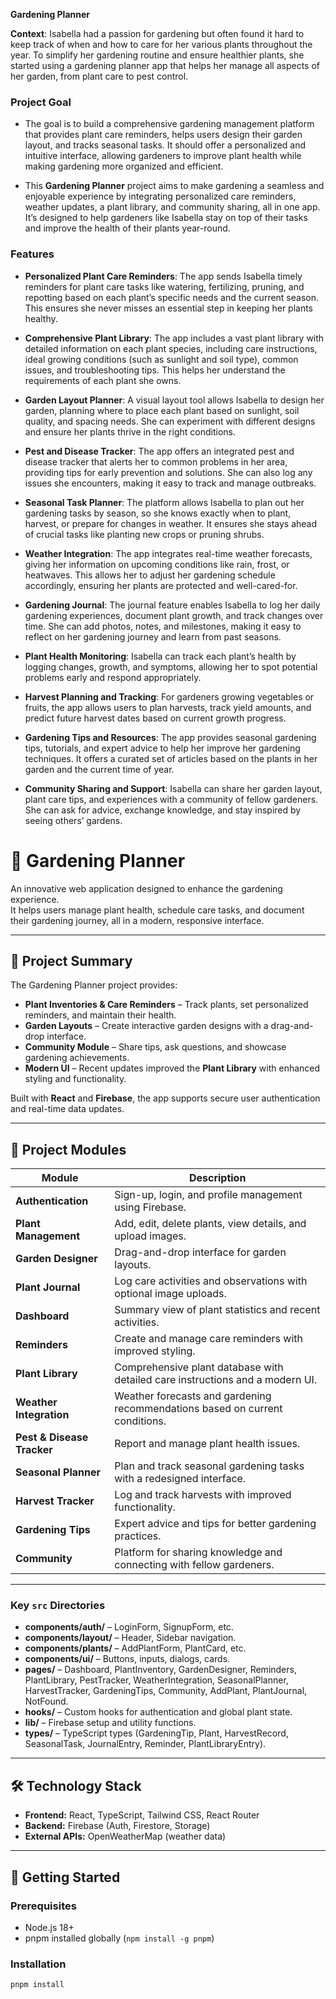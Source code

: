 **Gardening Planner**

**Context**: Isabella had a passion for gardening but often found it hard to keep track of when and how to care for her various plants throughout the year. To simplify her gardening routine and ensure healthier plants, she started using a gardening planner app that helps her manage all aspects of her garden, from plant care to pest control.

### **Project Goal**

- The goal is to build a comprehensive gardening management platform that provides plant care reminders, helps users design their garden layout, and tracks seasonal tasks. It should offer a personalized and intuitive interface, allowing gardeners to improve plant health while making gardening more organized and efficient.

- This **Gardening Planner** project aims to make gardening a seamless and enjoyable experience by integrating personalized care reminders, weather updates, a plant library, and community sharing, all in one app. It’s designed to help gardeners like Isabella stay on top of their tasks and improve the health of their plants year-round.

### **Features**

- **Personalized Plant Care Reminders**: The app sends Isabella timely reminders for plant care tasks like watering, fertilizing, pruning, and repotting based on each plant’s specific needs and the current season. This ensures she never misses an essential step in keeping her plants healthy.

- **Comprehensive Plant Library**: The app includes a vast plant library with detailed information on each plant species, including care instructions, ideal growing conditions (such as sunlight and soil type), common issues, and troubleshooting tips. This helps her understand the requirements of each plant she owns.

- **Garden Layout Planner**: A visual layout tool allows Isabella to design her garden, planning where to place each plant based on sunlight, soil quality, and spacing needs. She can experiment with different designs and ensure her plants thrive in the right conditions.

- **Pest and Disease Tracker**: The app offers an integrated pest and disease tracker that alerts her to common problems in her area, providing tips for early prevention and solutions. She can also log any issues she encounters, making it easy to track and manage outbreaks.

- **Seasonal Task Planner**: The platform allows Isabella to plan out her gardening tasks by season, so she knows exactly when to plant, harvest, or prepare for changes in weather. It ensures she stays ahead of crucial tasks like planting new crops or pruning shrubs.

- **Weather Integration**: The app integrates real-time weather forecasts, giving her information on upcoming conditions like rain, frost, or heatwaves. This allows her to adjust her gardening schedule accordingly, ensuring her plants are protected and well-cared-for.

- **Gardening Journal**: The journal feature enables Isabella to log her daily gardening experiences, document plant growth, and track changes over time. She can add photos, notes, and milestones, making it easy to reflect on her gardening journey and learn from past seasons.

- **Plant Health Monitoring**: Isabella can track each plant’s health by logging changes, growth, and symptoms, allowing her to spot potential problems early and respond appropriately.

- **Harvest Planning and Tracking**: For gardeners growing vegetables or fruits, the app allows users to plan harvests, track yield amounts, and predict future harvest dates based on current growth progress.

- **Gardening Tips and Resources**: The app provides seasonal gardening tips, tutorials, and expert advice to help her improve her gardening techniques. It offers a curated set of articles based on the plants in her garden and the current time of year.

- **Community Sharing and Support**: Isabella can share her garden layout, plant care tips, and experiences with a community of fellow gardeners. She can ask for advice, exchange knowledge, and stay inspired by seeing others’ gardens.















# 🌱 Gardening Planner

An innovative web application designed to enhance the gardening experience.  
It helps users manage plant health, schedule care tasks, and document their gardening journey, all in a modern, responsive interface.

---

## 📖 Project Summary
The Gardening Planner project provides:

- **Plant Inventories & Care Reminders** – Track plants, set personalized reminders, and maintain their health.
- **Garden Layouts** – Create interactive garden designs with a drag-and-drop interface.
- **Community Module** – Share tips, ask questions, and showcase gardening achievements.
- **Modern UI** – Recent updates improved the **Plant Library** with enhanced styling and functionality.

Built with **React** and **Firebase**, the app supports secure user authentication and real-time data updates.

---

## 🧩 Project Modules

| Module | Description |
|--------|-------------|
| **Authentication** | Sign-up, login, and profile management using Firebase. |
| **Plant Management** | Add, edit, delete plants, view details, and upload images. |
| **Garden Designer** | Drag-and-drop interface for garden layouts. |
| **Plant Journal** | Log care activities and observations with optional image uploads. |
| **Dashboard** | Summary view of plant statistics and recent activities. |
| **Reminders** | Create and manage care reminders with improved styling. |
| **Plant Library** | Comprehensive plant database with detailed care instructions and a modern UI. |
| **Weather Integration** | Weather forecasts and gardening recommendations based on current conditions. |
| **Pest & Disease Tracker** | Report and manage plant health issues. |
| **Seasonal Planner** | Plan and track seasonal gardening tasks with a redesigned interface. |
| **Harvest Tracker** | Log and track harvests with improved functionality. |
| **Gardening Tips** | Expert advice and tips for better gardening practices. |
| **Community** | Platform for sharing knowledge and connecting with fellow gardeners. |

---




### Key `src` Directories

- **components/auth/** – LoginForm, SignupForm, etc.  
- **components/layout/** – Header, Sidebar navigation.  
- **components/plants/** – AddPlantForm, PlantCard, etc.  
- **components/ui/** – Buttons, inputs, dialogs, cards.  
- **pages/** – Dashboard, PlantInventory, GardenDesigner, Reminders, PlantLibrary, PestTracker, WeatherIntegration, SeasonalPlanner, HarvestTracker, GardeningTips, Community, AddPlant, PlantJournal, NotFound.  
- **hooks/** – Custom hooks for authentication and global plant state.  
- **lib/** – Firebase setup and utility functions.  
- **types/** – TypeScript types (GardeningTip, Plant, HarvestRecord, SeasonalTask, JournalEntry, Reminder, PlantLibraryEntry).

---

## 🛠 Technology Stack
- **Frontend:** React, TypeScript, Tailwind CSS, React Router  
- **Backend:** Firebase (Auth, Firestore, Storage)  
- **External APIs:** OpenWeatherMap (weather data)

---

## 🚀 Getting Started

### Prerequisites
- Node.js 18+
- pnpm installed globally (`npm install -g pnpm`)

### Installation
```bash
pnpm install

